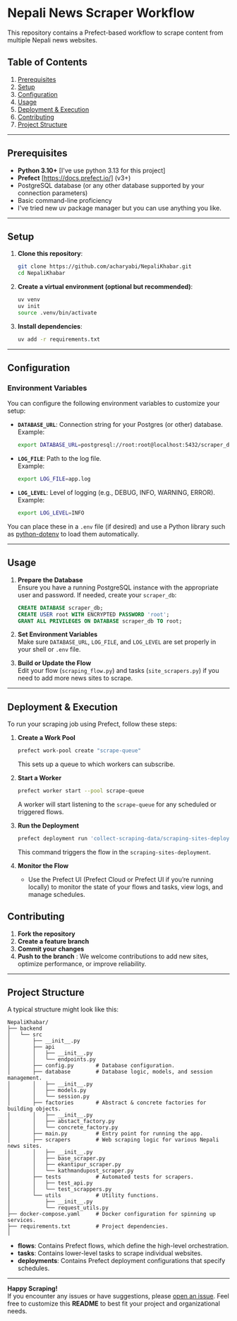 # Nepali News Scraper Workflow

This repository contains a Prefect-based workflow to scrape content from multiple Nepali news websites.

## Table of Contents
1. [Prerequisites](#prerequisites)  
2. [Setup](#setup)  
3. [Configuration](#configuration)  
4. [Usage](#usage)  
5. [Deployment & Execution](#deployment--execution)  
6. [Contributing](#contributing)  
7. [Project Structure](#project-structure)  
---

## Prerequisites

- **Python 3.10+** [I've use python 3.13 for this project]  
- **Prefect** [https://docs.prefect.io/] (v3+)  
- PostgreSQL database (or any other database supported by your connection parameters)  
- Basic command-line proficiency
- I've tried new uv package manager but you can use anything you like.
---

## Setup

1. **Clone this repository**:
   ```bash
   git clone https://github.com/acharyabi/NepaliKhabar.git
   cd NepaliKhabar
   ```

2. **Create a virtual environment (optional but recommended)**:
   ```bash
   uv venv
   uv init
   source .venv/bin/activate
   ```

3. **Install dependencies**:
   ```bash
   uv add -r requirements.txt
   ```
---

## Configuration

### Environment Variables

You can configure the following environment variables to customize your setup:

- **`DATABASE_URL`**: Connection string for your Postgres (or other) database.  
  Example:
  ```bash
  export DATABASE_URL=postgresql://root:root@localhost:5432/scraper_db
  ```
- **`LOG_FILE`**: Path to the log file.  
  Example:
  ```bash
  export LOG_FILE=app.log
  ```
- **`LOG_LEVEL`**: Level of logging (e.g., DEBUG, INFO, WARNING, ERROR).  
  Example:
  ```bash
  export LOG_LEVEL=INFO
  ```

You can place these in a `.env` file (if desired) and use a Python library such as [python-dotenv](https://pypi.org/project/python-dotenv/) to load them automatically.

---

## Usage

1. **Prepare the Database**  
   Ensure you have a running PostgreSQL instance with the appropriate user and password. If needed, create your `scraper_db`:
   ```sql
   CREATE DATABASE scraper_db;
   CREATE USER root WITH ENCRYPTED PASSWORD 'root';
   GRANT ALL PRIVILEGES ON DATABASE scraper_db TO root;
   ```

2. **Set Environment Variables**  
   Make sure `DATABASE_URL`, `LOG_FILE`, and `LOG_LEVEL` are set properly in your shell or `.env` file.

3. **Build or Update the Flow**  
   Edit your flow (`scraping_flow.py`) and tasks (`site_scrapers.py`) if you need to add more  news sites to scrape.

---

## Deployment & Execution

To run your scraping job using Prefect, follow these steps:

1. **Create a Work Pool**  
   ```bash
   prefect work-pool create "scrape-queue"
   ```
   This sets up a queue to which workers can subscribe.

2. **Start a Worker**  
   ```bash
   prefect worker start --pool scrape-queue
   ```
   A worker will start listening to the `scrape-queue` for any scheduled or triggered flows.

3. **Run the Deployment**  
   ```bash
   prefect deployment run 'collect-scraping-data/scraping-sites-deployment'
   ```
   This command triggers the flow in the `scraping-sites-deployment`.

4. **Monitor the Flow**  
   - Use the Prefect UI (Prefect Cloud or Prefect UI if you’re running locally) to monitor the state of your flows and tasks, view logs, and manage schedules.


## Contributing
1. **Fork the repository**  
2. **Create a feature branch**
3. **Commit your changes** 
4. **Push to the branch** : We welcome contributions to add new sites, optimize performance, or improve reliability.
---

## Project Structure

A typical structure might look like this:

```
NepaliKhabar/
├── backend
│   └── src
│       ├── __init__.py
│       ├── api
│       │   ├── __init__.py
│       │   └── endpoints.py
│       ├── config.py       # Database configuration.
│       ├── database        # Database logic, models, and session management.
│       │   ├── __init__.py
│       │   ├── models.py
│       │   └── session.py
│       ├── factories       # Abstract & concrete factories for building objects.
│       │   ├── __init__.py
│       │   ├── abstact_factory.py
│       │   └── concrete_factory.py
│       ├── main.py         # Entry point for running the app.
│       ├── scrapers        # Web scraping logic for various Nepali news sites.
│       │   ├── __init__.py
│       │   ├── base_scraper.py
│       │   ├── ekantipur_scraper.py
│       │   └── kathmandupost_scraper.py
│       ├── tests           # Automated tests for scrapers.
│       │   ├── test_api.py
│       │   └── test_scrappers.py
│       └── utils           # Utility functions.
│           ├── __init__.py
│           └── request_utils.py
├── docker-compose.yaml     # Docker configuration for spinning up services.
├── requirements.txt        # Project dependencies.
│
```
- **flows**: Contains Prefect flows, which define the high-level orchestration.  
- **tasks**: Contains lower-level tasks to scrape individual websites.
- **deployments**: Contains Prefect deployment configurations that specify schedules.

---

**Happy Scraping!**  
If you encounter any issues or have suggestions, please [open an issue](https://github.com/acharyabi/NepaliKhabar). 
Feel free to customize this **README** to best fit your project and organizational needs.

